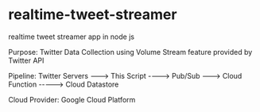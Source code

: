 # realtime-tweet-streamer
realtime tweet streamer app in node js

Purpose: Twitter Data Collection using Volume Stream feature provided by Twitter API

Pipeline: Twitter Servers ---> This Script ----> Pub/Sub ---> Cloud Function -----> Cloud Datastore

Cloud Provider: Google Cloud Platform
